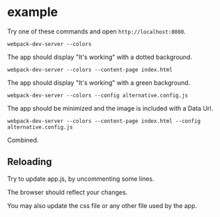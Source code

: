 # example

Try one of these commands and open `http://localhost:8080`.

``` text
webpack-dev-server --colors
```

The app should display "It's working" with a dotted background.

``` text
webpack-dev-server --colors --content-page index.html
```

The app should display "It's working" with a green background.


``` text
webpack-dev-server --colors --config alternative.config.js
```

The app should be minimized and the image is included with a Data Url.

``` text
webpack-dev-server --colors --content-page index.html --config alternative.config.js
```

Combined.

## Reloading

Try to update app.js, by uncommenting some lines.

The browser should reflect your changes.

You may also update the css file or any other file used by the app.
